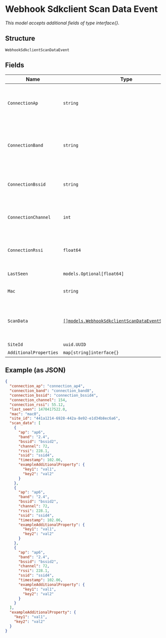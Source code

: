 
# Webhook Sdkclient Scan Data Event

*This model accepts additional fields of type interface{}.*

## Structure

`WebhookSdkclientScanDataEvent`

## Fields

| Name | Type | Tags | Description |
|  --- | --- | --- | --- |
| `ConnectionAp` | `string` | Required | MAC address of the AP the client is connected to |
| `ConnectionBand` | `string` | Required | 5GHz or 2.4GHz band, of the BSSID the client is connected to |
| `ConnectionBssid` | `string` | Required | BSSID of the AP the client is connected to |
| `ConnectionChannel` | `int` | Required | Channel of the band the client is connected to |
| `ConnectionRssi` | `float64` | Required | RSSI of the client’s connection to the AP/BSSID |
| `LastSeen` | `models.Optional[float64]` | Optional | Last seen timestamp |
| `Mac` | `string` | Required | Client's MAC Address |
| `ScanData` | [`[]models.WebhookSdkclientScanDataEventScanDataItem`](../../doc/models/webhook-sdkclient-scan-data-event-scan-data-item.md) | Optional | **Constraints**: *Minimum Items*: `1`, *Unique Items Required* |
| `SiteId` | `uuid.UUID` | Required | - |
| `AdditionalProperties` | `map[string]interface{}` | Optional | - |

## Example (as JSON)

```json
{
  "connection_ap": "connection_ap4",
  "connection_band": "connection_band8",
  "connection_bssid": "connection_bssid4",
  "connection_channel": 154,
  "connection_rssi": 55.12,
  "last_seen": 1470417522.0,
  "mac": "mac0",
  "site_id": "441a1214-6928-442a-8e92-e1d34b8ec6a6",
  "scan_data": [
    {
      "ap": "ap6",
      "band": "2.4",
      "bssid": "bssid2",
      "channel": 72,
      "rssi": 228.1,
      "ssid": "ssid4",
      "timestamp": 102.06,
      "exampleAdditionalProperty": {
        "key1": "val1",
        "key2": "val2"
      }
    },
    {
      "ap": "ap6",
      "band": "2.4",
      "bssid": "bssid2",
      "channel": 72,
      "rssi": 228.1,
      "ssid": "ssid4",
      "timestamp": 102.06,
      "exampleAdditionalProperty": {
        "key1": "val1",
        "key2": "val2"
      }
    },
    {
      "ap": "ap6",
      "band": "2.4",
      "bssid": "bssid2",
      "channel": 72,
      "rssi": 228.1,
      "ssid": "ssid4",
      "timestamp": 102.06,
      "exampleAdditionalProperty": {
        "key1": "val1",
        "key2": "val2"
      }
    }
  ],
  "exampleAdditionalProperty": {
    "key1": "val1",
    "key2": "val2"
  }
}
```

